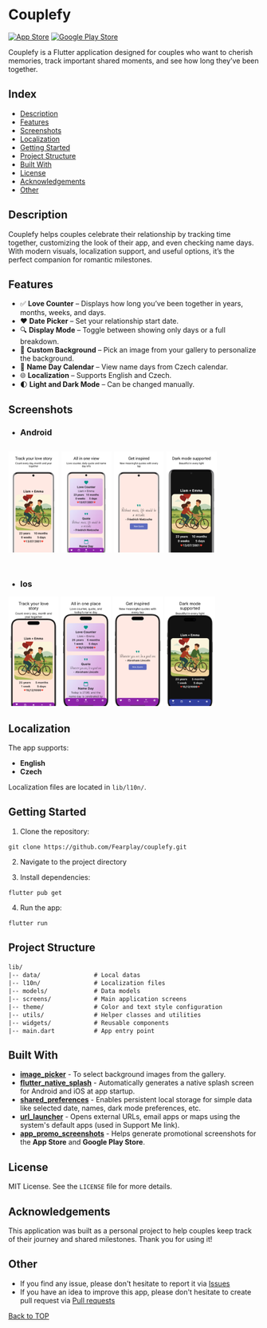 # Couplefy

[![App Store](https://img.shields.io/badge/App_Store-0D96F6?style=for-the-badge&logo=app-store&logoColor=white)](https://apps.apple.com/app/couplefy/id6746437362)
[![Google Play Store](https://img.shields.io/badge/Google_Play-414141?style=for-the-badge&logo=google-play&logoColor=white)](https://play.google.com/store/apps/details?id=com.fairplayx.couplefy)

Couplefy is a Flutter application designed for couples who want to cherish memories, track important shared moments, and
see how long they’ve been together.

## Index

- [Description](#description)
- [Features](#features)
- [Screenshots](#screenshots)
- [Localization](#localization)
- [Getting Started](#getting-started)
- [Project Structure](#project-structure)
- [Built With](#built-with)
- [License](#license)
- [Acknowledgements](#acknowledgements)
- [Other](#other)

## Description

Couplefy helps couples celebrate their relationship by tracking time together, customizing the look of their app, and
even checking name days. With modern visuals, localization support, and useful options, it’s the perfect companion for
romantic milestones.

## Features

* ✅ **Love Counter** – Displays how long you’ve been together in years, months, weeks, and days.
* ❤️ **Date Picker** – Set your relationship start date.
* 🔍 **Display Mode** – Toggle between showing only days or a full breakdown.
* 📸 **Custom Background** – Pick an image from your gallery to personalize the background.
* 📅 **Name Day Calendar** – View name days from Czech calendar.
* 🌐 **Localization** – Supports English and Czech.
* 🌓 **Light and Dark Mode** – Can be changed manually.

## Screenshots

* ### Android

<img src="assets/screenshots/android/android_screenshot_one.png" width="20%" height="20%" alt="Track your love story screenshot"> <img src="assets/screenshots/android/android_screenshot_two.png" width="20%" height="20%" alt="All in one view screenshot"> <img src="assets/screenshots/android/android_screenshot_three.png" width="20%" height="20%" alt="Get inspired screenshot"> <img src="assets/screenshots/android/android_screenshot_four.png" width="20%" height="20%" alt="Dark mode supported screenshot">
<br>
<br>
--
* ### Ios
<img src="assets/screenshots/ios/ios_screenshot_one.png" width="20%" height="20%" alt="Track your love story screenshot"> <img src="assets/screenshots/ios/ios_screenshot_two.png" width="20%" height="20%" alt="All in one view screenshot"> <img src="assets/screenshots/ios/ios_screenshot_three.png" width="20%" height="20%" alt="Get inspired screenshot"> <img src="assets/screenshots/ios/ios_screenshot_four.png" width="20%" height="20%" alt="Dark mode supported screenshot">

## Localization

The app supports:

* **English**
* **Czech**

Localization files are located in `lib/l10n/`.

## Getting Started

1. Clone the repository:

```
git clone https://github.com/Fearplay/couplefy.git
```

2. Navigate to the project directory


3. Install dependencies:

```
flutter pub get
```

4. Run the app:

```
flutter run
```

## Project Structure

```
lib/
|-- data/               # Local datas
|-- l10n/               # Localization files
|-- models/             # Data models
|-- screens/            # Main application screens
|-- theme/              # Color and text style configuration
|-- utils/              # Helper classes and utilities
|-- widgets/            # Reusable components
|-- main.dart           # App entry point
```

## Built With

* [**image_picker**](https://pub.dev/packages/image_picker) - To select background images from the gallery.
* [**flutter_native_splash**](https://pub.dev/packages/flutter_native_splash) - Automatically generates a native splash
  screen for Android and iOS at app startup.
* [**shared_preferences**](https://pub.dev/packages/shared_preferences) - Enables persistent local storage for simple
  data like selected date, names, dark mode preferences, etc.
* [**url_launcher**](https://pub.dev/packages/url_launcher) - Opens external URLs, email apps or maps using the system's
  default apps (used in Support Me link).
* [**app_promo_screenshots**](https://studio.app-mockup.com/) - Helps generate promotional screenshots for the **App
  Store** and **Google Play Store**.

## License

MIT License. See the `LICENSE` file for more details.

## Acknowledgements

This application was built as a personal project to help couples keep track of their journey and shared milestones.
Thank you for using it!

## Other

* If you find any issue, please don't hesitate to report it
  via [Issues](https://github.com/Fearplay/couplefy/issues)
* If you have an idea to improve this app, please don't hesitate to create pull request
  via [Pull requests](https://github.com/Fearplay/couplefy/pulls)

[Back to TOP](#couplefy)
